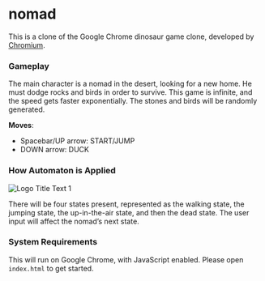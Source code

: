 # nomad

This is a clone of the Google Chrome dinosaur game clone, developed by [Chromium](https://cs.chromium.org/chromium/src/components/neterror/resources/offline.js?q=t-rex+package:%5Echromium$&dr=C&l=7).

### Gameplay

The main character is a nomad in the desert, looking for a new home. He must dodge rocks and birds in order to survive. This game is infinite, and the speed gets faster exponentially. The stones and birds will be randomly generated.

**Moves**:

* Spacebar/UP arrow: START/JUMP
* DOWN arrow: DUCK

### How Automaton is Applied


![](http://i.imgur.com/56FFIIE.png "Logo Title Text 1")

There will be four states present, represented as the walking state, the jumping state, the up-in-the-air state, and then the dead state. The user input will affect the nomad’s next state.


### System Requirements

This will run on Google Chrome, with JavaScript enabled. Please open `index.html` to get started.

